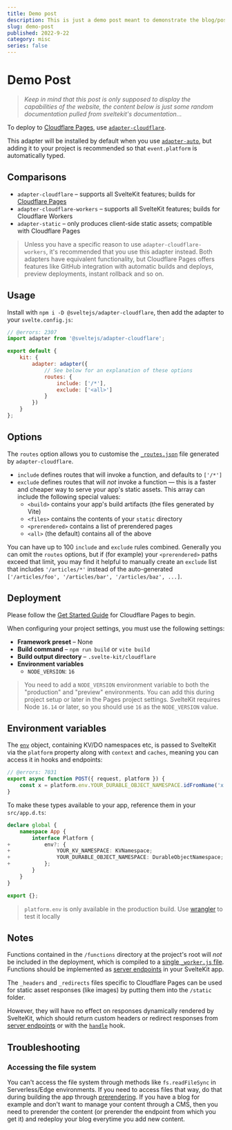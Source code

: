 ```yaml
---
title: Demo post
description: This is just a demo post meant to demonstrate the blog/posts aspect of the website!
slug: demo-post
published: 2022-9-22
category: misc
series: false
---
```


# Demo Post

> *Keep in mind that this post is only supposed to display the capabilities of the website, the content below is just some random documentation pulled from sveltekit's documentation...*

To deploy to [Cloudflare Pages](https://developers.cloudflare.com/pages/), use [`adapter-cloudflare`](https://github.com/sveltejs/kit/tree/master/packages/adapter-cloudflare).

This adapter will be installed by default when you use [`adapter-auto`](adapter-auto), but adding it to your project is recommended so that `event.platform` is automatically typed.

## Comparisons

- `adapter-cloudflare` – supports all SvelteKit features; builds for [Cloudflare Pages](https://blog.cloudflare.com/cloudflare-pages-goes-full-stack/)
- `adapter-cloudflare-workers` – supports all SvelteKit features; builds for Cloudflare Workers
- `adapter-static` – only produces client-side static assets; compatible with Cloudflare Pages

> Unless you have a specific reason to use `adapter-cloudflare-workers`, it's recommended that you use this adapter instead. Both adapters have equivalent functionality, but Cloudflare Pages offers features like GitHub integration with automatic builds and deploys, preview deployments, instant rollback and so on.

## Usage

Install with `npm i -D @sveltejs/adapter-cloudflare`, then add the adapter to your `svelte.config.js`:

```js:svelte.config.js showLineNumbers
// @errors: 2307
import adapter from '@sveltejs/adapter-cloudflare';

export default {
	kit: {
		adapter: adapter({
			// See below for an explanation of these options
			routes: {
				include: ['/*'],
				exclude: ['<all>']
			}
		})
	}
};
```

## Options

The `routes` option allows you to customise the [`_routes.json`](https://developers.cloudflare.com/pages/platform/functions/routing/#create-a-_routesjson-file) file generated by `adapter-cloudflare`.

- `include` defines routes that will invoke a function, and defaults to `['/*']`
- `exclude` defines routes that will _not_ invoke a function — this is a faster and cheaper way to serve your app's static assets. This array can include the following special values:
	- `<build>` contains your app's build artifacts (the files generated by Vite)
	- `<files>` contains the contents of your `static` directory
	- `<prerendered>` contains a list of prerendered pages
	- `<all>` (the default) contains all of the above

You can have up to 100 `include` and `exclude` rules combined. Generally you can omit the `routes` options, but if (for example) your `<prerendered>` paths exceed that limit, you may find it helpful to manually create an `exclude` list that includes `'/articles/*'` instead of the auto-generated `['/articles/foo', '/articles/bar', '/articles/baz', ...]`.

## Deployment

Please follow the [Get Started Guide](https://developers.cloudflare.com/pages/get-started) for Cloudflare Pages to begin.

When configuring your project settings, you must use the following settings:

- **Framework preset** – None
- **Build command** – `npm run build` or `vite build`
- **Build output directory** – `.svelte-kit/cloudflare`
- **Environment variables**
	- `NODE_VERSION`: `16`

> You need to add a `NODE_VERSION` environment variable to both the "production" and "preview" environments. You can add this during project setup or later in the Pages project settings. SvelteKit requires Node `16.14` or later, so you should use `16` as the `NODE_VERSION` value.

## Environment variables

The [`env`](https://developers.cloudflare.com/workers/runtime-apis/fetch-event#parameters) object, containing KV/DO namespaces etc, is passed to SvelteKit via the `platform` property along with `context` and `caches`, meaning you can access it in hooks and endpoints:

```js:index.js showLineNumbers
// @errors: 7031
export async function POST({ request, platform }) {
	const x = platform.env.YOUR_DURABLE_OBJECT_NAMESPACE.idFromName('x');
}
```

To make these types available to your app, reference them in your `src/app.d.ts`:

```diff:src/app.d.ts showLineNumbers
declare global {
	namespace App {
		interface Platform {
+			env?: {
+				YOUR_KV_NAMESPACE: KVNamespace;
+				YOUR_DURABLE_OBJECT_NAMESPACE: DurableObjectNamespace;
+			};
		}
	}
}

export {};
```

> `platform.env` is only available in the production build. Use [wrangler](https://developers.cloudflare.com/workers/cli-wrangler) to test it locally

## Notes

Functions contained in the `/functions` directory at the project's root will _not_ be included in the deployment, which is compiled to a [single `_worker.js` file](https://developers.cloudflare.com/pages/platform/functions/#advanced-mode). Functions should be implemented as [server endpoints](https://kit.svelte.dev/docs/routing#server) in your SvelteKit app.

The `_headers` and `_redirects` files specific to Cloudflare Pages can be used for static asset responses (like images) by putting them into the `/static` folder.

However, they will have no effect on responses dynamically rendered by SvelteKit, which should return custom headers or redirect responses from [server endpoints](https://kit.svelte.dev/docs/routing#server) or with the [`handle`](https://kit.svelte.dev/docs/hooks#server-hooks-handle) hook.

## Troubleshooting

### Accessing the file system

You can't access the file system through methods like `fs.readFileSync` in Serverless/Edge environments. If you need to access files that way, do that during building the app through [prerendering](https://kit.svelte.dev/docs/page-options#prerender). If you have a blog for example and don't want to manage your content through a CMS, then you need to prerender the content (or prerender the endpoint from which you get it) and redeploy your blog everytime you add new content.